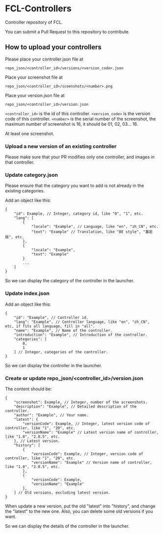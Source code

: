 # FCL-Controllers

Controller repository of FCL.

You can submit a Pull Request to this repository to contribute.

## How to upload your controllers

Please place your controller.json file at
```
repo_json/<controller_id>/versions/<version_code>.json
```

Place your screenshot file at
```
repo_json/<controller_id>/sceenshots/<number>.png
```

Place your version.json file at
```
repo_json/<controller_id>/version.json
```

`<controller_id>` is the id of this controller.
`<version_code>` is the version code of this controller.
`<number>` is the serial number of the screenshot, the maximum number of screenshot is 16, it should be 01, 02, 03... 16.

At least one screenshot.

### Upload a new version of an existing controller

Please make sure that your PR modifies only one controller, and images in that controller.

### Update category.json

Please ensure that the category you want to add is not already in the existing categories.

Add an object like this:
```
{
    "id": Example, // Integer, category id, like "0", "1", etc.
    "lang": [
        {
            "locale": "Example", // Language, like "en", "zh_CN", etc.
            "text": "Example" // Translation, like "BE style", "基岩版", etc.
        },
        {
            "locale": "Example",
            "text": "Example"
        }
        ...
    ]
}
```
So we can display the category of the controller in the launcher.

### Update index.json

Add an object like this:
```
{
    "id": "Example", // Controller id.
    "lang": "Example", // Controller language, like "en", "zh_CN", etc, if fits all language, fill in "all".
    "name": "Example", // Name of the controller.
    "introduction": "Example", // Introduction of the controller.
    "categories": [
        0,
        1
    ] // Integer, categories of the controller.
}
```
So we can display the controller in the launcher.

### Create or update repo_json/<controller_id>/version.json

The content should be:
```
{
    "screenshot": Example, // Integer, number of the screenshots.
    "description": "Example", // Detailed description of the controller.
    "author": "Example", // Your name.
    "latest": {
        "versionCode": Example, // Integer, latest version code of controller, like "1", "20", etc.
        "versionName": "Example" // Latest version name of controller, like "1.0", "2.8.5", etc.
    }, // Latest version.
    "history": [
        {
            "versionCode": Example, // Integer, version code of controller, like "1", "20", etc.
            "versionName": "Example" // Version name of controller, like "1.0", "2.8.5", etc.
        },
        {
            "versionCode": Example,
            "versionName": "Example"
        },
    ] // Old versions, excluding latest version.
}
```
When update a new version, put the old "latest" into "history", and change the "latest" to the new one.
Also, you can delete some old versions if you want.

So we can display the details of the controller in the launcher.